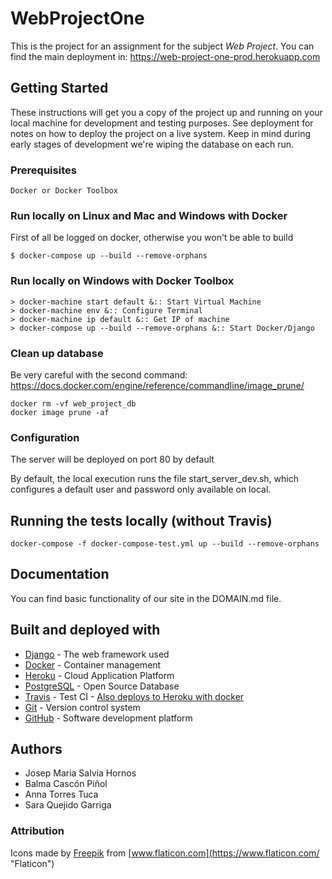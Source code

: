 # WebProjectOne

This is the project for an assignment for the subject *Web Project*. You can find the main deployment in: https://web-project-one-prod.herokuapp.com

## Getting Started

These instructions will get you a copy of the project up and running on your local machine for development and testing purposes. See deployment for notes on how to deploy the project on a live system. Keep in mind during early stages of development we're wiping the database on each run.

### Prerequisites

```
Docker or Docker Toolbox
```

### Run locally on Linux and Mac and Windows with Docker

First of all be logged on docker, otherwise you won't be able to build

```
$ docker-compose up --build --remove-orphans
```

### Run locally on Windows with Docker Toolbox

```
> docker-machine start default &:: Start Virtual Machine
> docker-machine env &:: Configure Terminal
> docker-machine ip default &:: Get IP of machine
> docker-compose up --build --remove-orphans &:: Start Docker/Django
```

### Clean up database

Be very careful with the second command: https://docs.docker.com/engine/reference/commandline/image_prune/

```
docker rm -vf web_project_db
docker image prune -af
```

### Configuration

The server will be deployed on port 80 by default

By default, the local execution runs the file start_server_dev.sh, which configures a default user and password only available on local.

## Running the tests locally (without Travis)

```
docker-compose -f docker-compose-test.yml up --build --remove-orphans
```

## Documentation

You can find basic functionality of our site in the DOMAIN.md file.

## Built and deployed with

* [Django](https://www.djangoproject.com/) - The web framework used
* [Docker](https://www.docker.com/) - Container management
* [Heroku](https://www.heroku.com/) - Cloud Application Platform
* [PostgreSQL](https://www.postgresql.org/) - Open Source Database
* [Travis](https://travis-ci.org/) - Test CI - [Also deploys to Heroku with docker](https://travis-ci.org/github/josalhor/WebProjectOne/builds/668481240#L398)
* [Git](https://git-scm.com/) - Version control system
* [GitHub](https://github.com/) - Software development platform

## Authors

- Josep Maria Salvia Hornos
- Balma Cascón Piñol
- Anna Torres Tuca
- Sara Quejido Garriga

### Attribution

Icons made by [Freepik](https://www.flaticon.com/authors/freepik "Freepik") from [www.flaticon.com](https://www.flaticon.com/ "Flaticon")